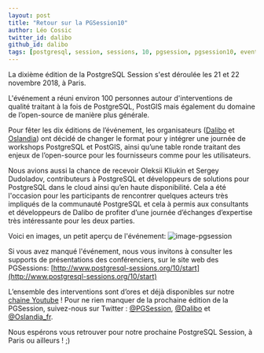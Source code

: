 ```yaml
---
layout: post
title: "Retour sur la PGSession10"
author: Léo Cossic
twitter_id: dalibo
github_id: dalibo
tags: [postgresql, session, sessions, 10, pgsession, pgsession10, event, evenement, conférences, conférence, paris, table, ronde, dalibo, workshops]
---
```


La dixième édition de la PostgreSQL Session s'est déroulée les 21 et 22 novembre 2018, à Paris. 

<!--MORE-->

L'événement a réuni environ 100 personnes autour d'interventions de qualité traitant à la fois de PostgreSQL, PostGIS mais également du domaine de l’open-source de manière plus générale.


Pour fêter les dix éditions de l’événement, les organisateurs ([Dalibo](https://dalibo.com) et [Oslandia](https://oslandia.com)) ont décidé de changer le format pour y intégrer une journée de workshops PostgreSQL et PostGIS, ainsi qu’une table ronde traitant des enjeux de l’open-source pour les fournisseurs comme pour les utilisateurs.

Nous avions aussi la chance de recevoir Oleksii Kliukin et Sergey Dudoladov, contributeurs à PostgreSQL et développeurs de solutions pour PostgreSQL dans le cloud ainsi qu’en haute disponibilité. Cela a été l'occasion pour les participants de rencontrer quelques acteurs très impliqués de la communauté PostgreSQL et cela à permis aux consultants et développeurs de Dalibo de profiter d’une journée d’échanges d’expertise très intéressante pour les deux parties.

Voici en images, un petit aperçu de l'événement:
![image-pgsession](https://github.com/dalibo/blog/blob/gh-pages/img/montage-pgsession10.png?raw=true)

Si vous avez manqué l'événement, nous vous invitons à consulter les supports de présentations des conférenciers, sur le site web des PGSessions: [http://www.postgresql-sessions.org/10/start](http://www.postgresql-sessions.org/10/start)

L’ensemble des interventions sont d’ores et déjà disponibles sur notre [chaine Youtube](https://www.youtube.com/watch?v=udwzu1j3eSU&list=PLdz5EN2NV_7C0k25FPXca1OVjgkRB-QZi) !
Pour ne rien manquer de la prochaine édition de la PGSession, suivez-nous sur Twitter : [@PGSession](https://twitter.com/pgsession), [@Dalibo](https://twitter.com/dalibo) et [@Oslandia_fr](https://twitter.com/oslandia_fr).

Nous espérons vous retrouver pour notre prochaine PostgreSQL Session, à Paris ou ailleurs ! ;)
